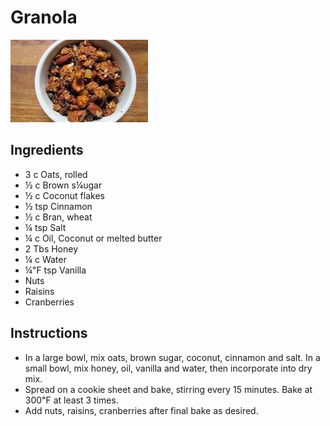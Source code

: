 # Granola

![Granola](img/Granola.jpg)

## Ingredients

- 3 c Oats, rolled
- ½ c Brown s¼ugar
- ½ c Coconut flakes
- ½ tsp Cinnamon
- ½ c Bran, wheat
- ¼ tsp Salt
- ¼ c Oil, Coconut or melted butter
- 2 Tbs Honey
- ¼ c Water
- ¼℉ tsp Vanilla
- Nuts
- Raisins
- Cranberries

## Instructions

- In a large bowl, mix oats, brown sugar, coconut, cinnamon and salt. In a small bowl, mix honey, oil, vanilla and water, then incorporate into dry mix.
- Spread on a cookie sheet and bake, stirring every 15 minutes. Bake at 300℉ at least 3 times.
- Add nuts, raisins, cranberries after final bake as desired.
